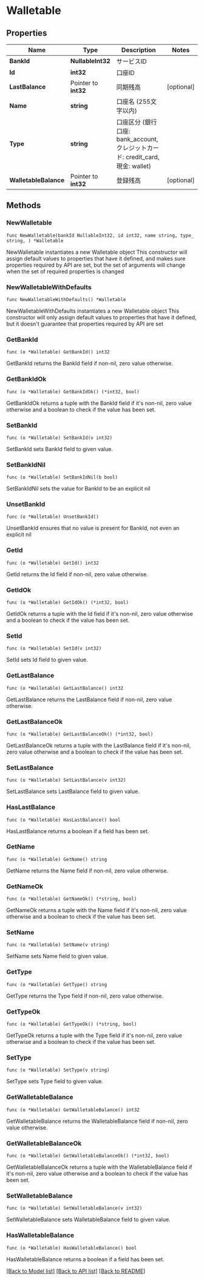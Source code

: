 # Walletable

## Properties

Name | Type | Description | Notes
------------ | ------------- | ------------- | -------------
**BankId** | **NullableInt32** | サービスID | 
**Id** | **int32** | 口座ID | 
**LastBalance** | Pointer to **int32** | 同期残高 | [optional] 
**Name** | **string** | 口座名 (255文字以内) | 
**Type** | **string** | 口座区分 (銀行口座: bank_account, クレジットカード: credit_card, 現金: wallet) | 
**WalletableBalance** | Pointer to **int32** | 登録残高 | [optional] 

## Methods

### NewWalletable

`func NewWalletable(bankId NullableInt32, id int32, name string, type_ string, ) *Walletable`

NewWalletable instantiates a new Walletable object
This constructor will assign default values to properties that have it defined,
and makes sure properties required by API are set, but the set of arguments
will change when the set of required properties is changed

### NewWalletableWithDefaults

`func NewWalletableWithDefaults() *Walletable`

NewWalletableWithDefaults instantiates a new Walletable object
This constructor will only assign default values to properties that have it defined,
but it doesn't guarantee that properties required by API are set

### GetBankId

`func (o *Walletable) GetBankId() int32`

GetBankId returns the BankId field if non-nil, zero value otherwise.

### GetBankIdOk

`func (o *Walletable) GetBankIdOk() (*int32, bool)`

GetBankIdOk returns a tuple with the BankId field if it's non-nil, zero value otherwise
and a boolean to check if the value has been set.

### SetBankId

`func (o *Walletable) SetBankId(v int32)`

SetBankId sets BankId field to given value.


### SetBankIdNil

`func (o *Walletable) SetBankIdNil(b bool)`

 SetBankIdNil sets the value for BankId to be an explicit nil

### UnsetBankId
`func (o *Walletable) UnsetBankId()`

UnsetBankId ensures that no value is present for BankId, not even an explicit nil
### GetId

`func (o *Walletable) GetId() int32`

GetId returns the Id field if non-nil, zero value otherwise.

### GetIdOk

`func (o *Walletable) GetIdOk() (*int32, bool)`

GetIdOk returns a tuple with the Id field if it's non-nil, zero value otherwise
and a boolean to check if the value has been set.

### SetId

`func (o *Walletable) SetId(v int32)`

SetId sets Id field to given value.


### GetLastBalance

`func (o *Walletable) GetLastBalance() int32`

GetLastBalance returns the LastBalance field if non-nil, zero value otherwise.

### GetLastBalanceOk

`func (o *Walletable) GetLastBalanceOk() (*int32, bool)`

GetLastBalanceOk returns a tuple with the LastBalance field if it's non-nil, zero value otherwise
and a boolean to check if the value has been set.

### SetLastBalance

`func (o *Walletable) SetLastBalance(v int32)`

SetLastBalance sets LastBalance field to given value.

### HasLastBalance

`func (o *Walletable) HasLastBalance() bool`

HasLastBalance returns a boolean if a field has been set.

### GetName

`func (o *Walletable) GetName() string`

GetName returns the Name field if non-nil, zero value otherwise.

### GetNameOk

`func (o *Walletable) GetNameOk() (*string, bool)`

GetNameOk returns a tuple with the Name field if it's non-nil, zero value otherwise
and a boolean to check if the value has been set.

### SetName

`func (o *Walletable) SetName(v string)`

SetName sets Name field to given value.


### GetType

`func (o *Walletable) GetType() string`

GetType returns the Type field if non-nil, zero value otherwise.

### GetTypeOk

`func (o *Walletable) GetTypeOk() (*string, bool)`

GetTypeOk returns a tuple with the Type field if it's non-nil, zero value otherwise
and a boolean to check if the value has been set.

### SetType

`func (o *Walletable) SetType(v string)`

SetType sets Type field to given value.


### GetWalletableBalance

`func (o *Walletable) GetWalletableBalance() int32`

GetWalletableBalance returns the WalletableBalance field if non-nil, zero value otherwise.

### GetWalletableBalanceOk

`func (o *Walletable) GetWalletableBalanceOk() (*int32, bool)`

GetWalletableBalanceOk returns a tuple with the WalletableBalance field if it's non-nil, zero value otherwise
and a boolean to check if the value has been set.

### SetWalletableBalance

`func (o *Walletable) SetWalletableBalance(v int32)`

SetWalletableBalance sets WalletableBalance field to given value.

### HasWalletableBalance

`func (o *Walletable) HasWalletableBalance() bool`

HasWalletableBalance returns a boolean if a field has been set.


[[Back to Model list]](../README.md#documentation-for-models) [[Back to API list]](../README.md#documentation-for-api-endpoints) [[Back to README]](../README.md)



